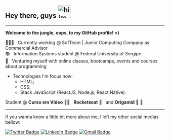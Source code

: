 ## Hey there, guys <img src="https://media.giphy.com/media/f4DmXx6APMvCWkvx9t/giphy.gif" alt="hiimage" width="40">
---
**Welcome to the jungle, oops, to my GitHub profile! =)** 

👩🏻‍💻 &nbsp; Currently working @ SofTeam | Junior Computing Company as Commercial Advisor
<br/>📚 &nbsp; Information Systems student @ Federal University of Sergipe
<br/>🚀 &nbsp; Venturing myself with online classes, bootcamps, events and courses about programming

* Technologies I'm focus now:
  * HTML;
  * CSS;
  * Stack JavaScript (ReactJS, Node.js, React Native).
  
Student @ **Curso em Vídeo** 🖖🏻 &nbsp; **Rocketseat** 🚀 &nbsp; and **Origamid** 🐺 💜

---
If you wanna know a little bit more about me, I left my other social medias bellow:

[![Twitter Badge](https://img.shields.io/badge/-@ohlecca-1ca0f1?style=flat-square&labelColor=1ca0f1&logo=twitter&logoColor=white&link=https://twitter.com/ohlecca)](https://twitter.com/ohlecca)
[![Linkedin Badge](https://img.shields.io/badge/-Letícia%20Oliveira-blue?style=flat-square&logo=Linkedin&logoColor=white&link=https://www.linkedin.com/in/oliveiralecca)](https://www.linkedin.com/in/oliveiralecca)
[![Gmail Badge](https://img.shields.io/badge/-oliveirallecca@gmail.com-c14438?style=flat-square&logo=Gmail&logoColor=white&link=mailto:oliveirallecca@gmail.com)](mailto:oliveirallecca@gmail.com)
